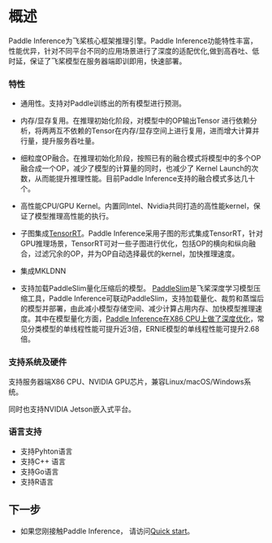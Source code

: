 
# 概述

Paddle Inference为飞桨核心框架推理引擎。Paddle Inference功能特性丰富，性能优异，针对不同平台不同的应用场景进行了深度的适配优化,做到高吞吐、低时延，保证了飞桨模型在服务器端即训即用，快速部署。    

### 特性
- 通用性。支持对Paddle训练出的所有模型进行预测。

- 内存/显存复用。在推理初始化阶段，对模型中的OP输出Tensor 进行依赖分析，将两两互不依赖的Tensor在内存/显存空间上进行复用，进而增大计算并行量，提升服务吞吐量。


- 细粒度OP融合。在推理初始化阶段，按照已有的融合模式将模型中的多个OP融合成一个OP，减少了模型的计算量的同时，也减少了 Kernel Launch的次数，从而能提升推理性能。目前Paddle Inference支持的融合模式多达几十个。


- 高性能CPU/GPU Kernel。内置同Intel、Nvidia共同打造的高性能kernel，保证了模型推理高性能的执行。


- 子图集成[TensorRT](https://developer.nvidia.com/tensorrt)。Paddle Inference采用子图的形式集成TensorRT，针对GPU推理场景，TensorRT可对一些子图进行优化，包括OP的横向和纵向融合，过滤冗余的OP，并为OP自动选择最优的kernel，加快推理速度。


- 集成MKLDNN
   
- 支持加载PaddleSlim量化压缩后的模型。 [PaddleSlim](https://github.com/PaddlePaddle/PaddleSlim)是飞桨深度学习模型压缩工具，Paddle Inference可联动PaddleSlim，支持加载量化、裁剪和蒸馏后的模型并部署，由此减小模型存储空间、减少计算占用内存、加快模型推理速度。其中在模型量化方面，[Paddle Inference在X86 CPU上做了深度优化](https://github.com/PaddlePaddle/PaddleSlim/tree/80c9fab3f419880dd19ca6ea30e0f46a2fedf6b3/demo/mkldnn_quant/quant_aware)，常见分类模型的单线程性能可提升近3倍，ERNIE模型的单线程性能可提升2.68倍。
	
### 支持系统及硬件   

支持服务器端X86 CPU、NVIDIA GPU芯片，兼容Linux/macOS/Windows系统。     

同时也支持NVIDIA Jetson嵌入式平台。

### 语言支持

- 支持Pyhton语言
- 支持C++ 语言 
- 支持Go语言 
- 支持R语言  
	
<h2 align="left">下一步</h2>

- 如果您刚接触Paddle Inference， 请访问[Quick start](./quick_start)。
